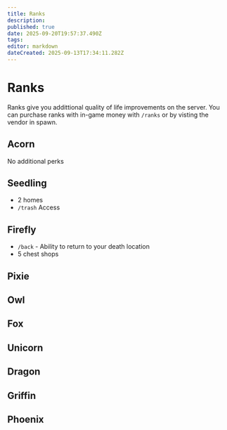 ```yaml
---
title: Ranks
description: 
published: true
date: 2025-09-20T19:57:37.490Z
tags: 
editor: markdown
dateCreated: 2025-09-13T17:34:11.282Z
---
```


# Ranks
Ranks give you addittional quality of life improvements on the server. You can purchase ranks with in-game money with `/ranks` or by visting the vendor in spawn.




## Acorn
No additional perks
## Seedling
- 2 homes
- `/trash` Access 

## Firefly
- `/back` - Ability to return to your death location
- 5 chest shops
## Pixie
## Owl
## Fox
## Unicorn
## Dragon
## Griffin
## Phoenix